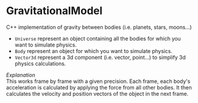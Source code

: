 # GravitationalModel
C++ implementation of gravity between bodies (i.e. planets, stars, moons...)

- ```Universe``` represent an object containing all the bodies for which you want to simulate physics.
- ```Body``` represent an object for which you want to simulate physics.
- ```Vector3d``` represent a 3d component (i.e. vector, point...) to simplify 3d physics calculations.

_Explanation_<br>
This works frame by frame with a given precision. 
Each frame, each body's acceleration is calculated by applying the force from all other bodies. 
It then calculates the velocity and position vectors of the object in the next frame.
